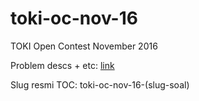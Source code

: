 # toki-oc-nov-16
TOKI Open Contest November 2016

Problem descs + etc: [link](https://docs.google.com/document/d/1J5kQ-SzdeWVgfysfpMLF207vA7hTPTwSq2k4ENIvnjs/edit)

Slug resmi TOC: toki-oc-nov-16-(slug-soal)
